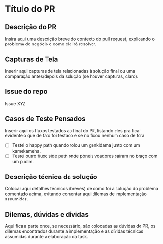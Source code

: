 # Título do PR

## Descrição do PR

Insira aqui uma descrição breve do contexto do pull request, explicando o problema de negócio e como ele irá resolver.

## Capturas de Tela

Inserir aqui capturas de tela relacionadas à solução final ou uma comparação antes/depois da solução (se houver capturas, claro).

## Issue do repo

Issue XYZ

## Casos de Teste Pensados

Inserir aqui os fluxos testados ao final do PR, listando eles pra ficar evidente o que de fato foi testado e se no ficou nenhum caso de fora

- [ ] Testei o happy path quando rolou um genkidama junto com um kamekameha.
- [ ] Testei outro fluxo side path onde pôneis voadores sairam no braço com um pudim.

## Descrição técnica da solução

Colocar aqui detalhes técnicos (breves) de como foi a solução do problema comentado acima, evitando comentar aqui dilemas de implementação assumidos.

## Dilemas, dúvidas e dívidas

Aqui fica a parte onde, se necessário, são colocadas as dúvidas do PR, os dilemas encontrados durante a implementação e as dívidas técnicas assumidas durante a elaboração da task.
